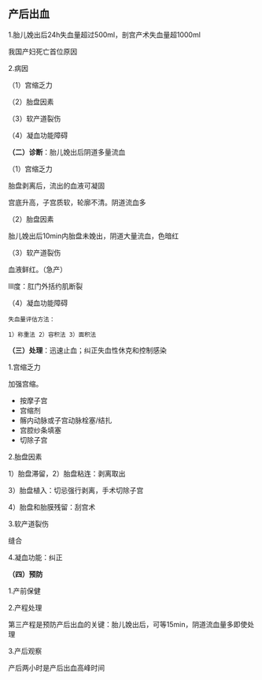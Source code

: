 ## 产后出血

1.胎儿娩出后24h失血量超过500ml，剖宫产术失血量超1000ml

我国产妇死亡首位原因

2.病因

（1）宫缩乏力

（2）胎盘因素

（3）软产道裂伤

（4）凝血功能障碍

**（二）诊断**：胎儿娩出后阴道多量流血

（1）宫缩乏力

胎盘剥离后，流出的血液可凝固

宫底升高，子宫质软，轮廓不清。阴道流血多

（2）胎盘因素

胎儿娩出后10min内胎盘未娩出，阴道大量流血，色暗红

（3）软产道裂伤

血液鲜红。（急产）

III度：肛门外括约肌断裂

（4）凝血功能障碍

`失血量评估方法：`

`1）称重法 2）容积法 3）面积法`

**（三）处理**：迅速止血；纠正失血性休克和控制感染

1.宫缩乏力

加强宫缩。

- 按摩子宫
- 宫缩剂
- 髂内动脉或子宫动脉栓塞/结扎
- 宫腔纱条填塞
- 切除子宫

2.胎盘因素

1）胎盘滞留，2）胎盘粘连：剥离取出

3）胎盘植入：切忌强行剥离，手术切除子宫

4）胎盘和胎膜残留：刮宫术

3.软产道裂伤

缝合

4.凝血功能：纠正

**（四）预防**

1.产前保健

2.产程处理

第三产程是预防产后出血的关键：胎儿娩出后，可等15min，阴道流血量多即使处理

3.产后观察

产后两小时是产后出血高峰时间





